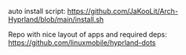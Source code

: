 auto install script:
https://github.com/JaKooLit/Arch-Hyprland/blob/main/install.sh

Repo with nice layout of apps and required deps:
https://github.com/linuxmobile/hyprland-dots